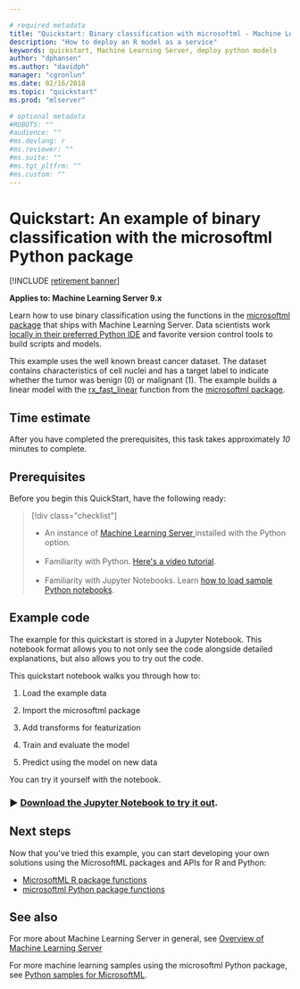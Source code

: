 ```yaml
---

# required metadata
title: "Quickstart: Binary classification with microsoftml - Machine Learning Server "
description: "How to deploy an R model as a service"
keywords: quickstart, Machine Learning Server, deploy python models
author: "dphansen"
ms.author: "davidph"
manager: "cgronlun"
ms.date: 02/16/2018
ms.topic: "quickstart"
ms.prod: "mlserver"

# optional metadata
#ROBOTS: ""
#audience: ""
#ms.devlang: r
#ms.reviewer: ""
#ms.suite: ""
#ms.tgt_pltfrm: ""
#ms.custom: ""
---
```


# Quickstart: An example of binary classification with the microsoftml Python package

[!INCLUDE [retirement banner](~/includes/machine-learning-server-retirement.md)]

**Applies to: Machine Learning Server 9.x**

Learn how to use binary classification using the functions in the [microsoftml package](../python-reference/microsoftml/microsoftml-package.md) that ships with Machine Learning Server.
 Data scientists work [locally in their preferred Python IDE](../install/python-libraries-interpreter.md) and favorite version control tools to build scripts and models.  

This example uses the well known breast cancer dataset. The dataset contains characteristics of cell nuclei and has a target label to indicate whether the tumor was benign (0) or malignant (1). The example builds a linear model with the [rx_fast_linear](../python-reference/microsoftml/rx-fast-linear.md) function from the [microsoftml package](../python-reference/microsoftml/microsoftml-package.md). 


## Time estimate

After you have completed the prerequisites, this task takes approximately *10* minutes to complete.

## Prerequisites

Before you begin this QuickStart, have the following ready:

> [!div class="checklist"]
> * An instance of [Machine Learning Server ](../what-is-machine-learning-server.md) installed with the Python option.<br/>&nbsp;
> * Familiarity with Python. [Here's a video tutorial](https://mva.microsoft.com/en-us/training-courses/introduction-to-programming-with-python-8360?l=lqhuMxFz_8904984382).<br/>&nbsp;
> * Familiarity with Jupyter Notebooks. Learn [how to load sample Python notebooks](how-to-revoscalepy-jupyter-nb-config.md). 


## Example code

The example for this quickstart is stored in a Jupyter Notebook. This notebook format allows you to not only see the code alongside detailed explanations, but also allows you to try out the code.



This quickstart notebook walks you through how to:
1. Load the example data

1. Import the microsoftml package

1. Add transforms for featurization

1. Train and evaluate the model 

1. Predict using the model on new data

You can try it yourself with the notebook. 

### &#9658; [**Download the Jupyter Notebook to try it out**](https://github.com/Microsoft/ML-Server-Python-Samples/blob/master/microsoftml/quickstarts/binary-classification/Binary%2BClassification%2BQuickstart.ipynb).



## Next steps

Now that you've tried this example, you can start developing your own solutions using the MicrosoftML packages and APIs for R and Python:

- [MicrosoftML R package functions](../r-reference/microsoftml/microsoftml-package.md)
- [microsoftml Python package functions](../python-reference/microsoftml/microsoftml-package.md)


## See also

For more about Machine Learning Server in general, see [Overview of Machine Learning Server](../what-is-machine-learning-server.md) 


For more machine learning samples using the microsoftml Python package, see [Python samples for MicrosoftML](samples-microsoftml-python.md).
